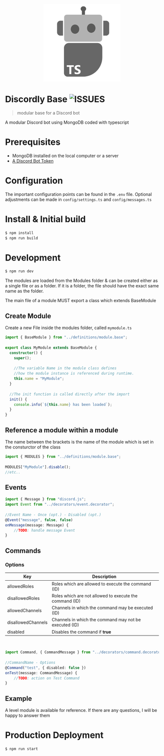 <center>
<img src="logo.png" alt="Discordly Base" style="max-width: 50%">
</center>

# Discordly Base ![ISSUES](https://img.shields.io/github/issues/Fokklz/discordly-base)

> modular base for a Discord bot

A modular Discord bot using MongoDB coded with typescript

# Prerequisites
- MongoDB installed on the local computer or a server
- [A Discord Bot Token](https://github.com/Fokklz/discordly-base/wiki/Create-a-Discord-Bot-Token)

# Configuration
The important configuration points can be found in the ```.env``` file. Optional adjustments can be made in ```config/settings.ts``` and ```config/messages.ts```

# Install & Initial build
```bash
$ npm install
$ npm run build
```

# Development

```bash
$ npm run dev
```

The modules are loaded from the Modules folder & can be created either as a single file or as a folder. If it is a folder, the file should have the exact same name as the folder.

The main file of a module MUST export a class which extends BaseModule

## Create Module
Create a new File inside the modules folder, called ```mymodule.ts```
```ts
import { BaseModule } from "../definitions/module.base";

export class MyModule extends BaseModule {
  constructor() {
    super();

    //The variable Name in the module class defines 
    //how the module instance is referenced during runtime. 
    this.name = "MyModule";
  }

  //The init function is called directly after the import
  init() {
    console.info(`${this.name} has been loaded`);
  }
}
```

## Reference a module within a module
The name between the brackets is the name of the module which is set in the consturctor of the class
```ts
import { MODULES } from "../definitions/module.base";

MODULES["MyModule"].disable();
//etc..
```

## Events
```ts
import { Message } from "discord.js";
import Event from "../decorators/event.decorator";

//Event Name - Once (opt.) - Disabled (opt.)
@Event("message", false, false)
onMessage(message: Message) {
    //TODO: handle message Event
}
```
## Commands
### **Options**
Key | Description
--- | ---
allowedRoles | Roles which are allowed to execute the command (ID)
disallowedRoles | Roles which are not allowed to execute the command (ID)
allowedChannels | Channels in which the command may be executed (ID)
disallowedChannels | Channels in which the command may not be executed (ID)
disabled | Disables the command if **true**
<br />

```ts
import Command, { CommandMessage } from "../decorators/command.decorator";

//CommandName - Options
@Command("test", { disabled: false })
onTest(message: CommandMessage) {
    //TODO: action on Test Command
}
```

## Example
A level module is available for reference. If there are any questions, I will be happy to answer them

# Production Deployment
```bash
$ npm run start
```